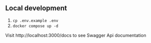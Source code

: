 ## Local development

1. `cp .env.example .env`
2. `docker compose up -d`

Visit http://localhost:3000/docs to see Swagger Api documentation